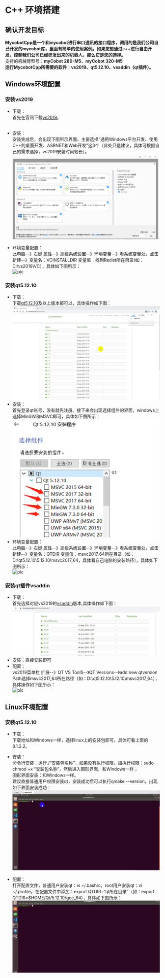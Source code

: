 # C++ 环境搭建

## 确认开发目标

**MycobotCpp是一个和mycobot进行串口通讯的接口程序，调用的是我们公司自己开发的mycobot库，里面有简单的使用案例。如果您想通过**c++**进行自由开发，控制我们公司已经研发出来的机器人，那么它是您的选择。**<br>
支持的机械臂型号：**myCobot 280-M5、myCobot 320-M5**<br>
**运行MycobotCpp所需要的软件：vs2019、qt5.12.10、vsaddin（qt插件）。**<br>

## Windows环境配置

### 安装vs2019

- 下载：<br>
首先在官网下载[vs2019](https://visualstudio.microsoft.com/zh-hans/vs/)。<br><br>

- 安装：<br>
安装完成后，会出现下图所示界面，主要选择“通用Windows平台开发、使用C++的桌面开发、ASRNET和Web开发”这3个（此处只是建议，具体可根据自己的需求选择，vs2019安装时间较长）。<br>
![pic](../../../resources/3-FunctionsAndApplications/6.developmentGuide/Cplus/build/8-1-2.1-001.png)

- 环境变量配置：<br>
此电脑--》右键 属性--》高级系统设置--》环境变量--》看系统变量处，点击新建--》变量名：VCINSTALLDIR 变量值：找到Redist所在目录(如：D:\vs2019\VC），具体如下图所示：<br>
![pic](../../../resources/3-FunctionsAndApplications/6.developmentGuide/Cplus/build/8-1-2.1-002.gif)
### 安装qt5.12.10

- 下载：<br>
下载[qt5.12.10](https://download.qt.io/archive/qt/)及以上版本都可以，具体操作如下图：<br>
![pic](../../../resources/3-FunctionsAndApplications/6.developmentGuide/Cplus/build/8-1-2.2-001.gif)
- 安装：<br>
首先登录qt账号，没有就先注册。接下来会出现选择组件的界面，windows上选择MinGW和MSVC即可，具体如下图所示：<br>
![pic](../../../resources/3-FunctionsAndApplications/6.developmentGuide/Cplus/build/8-1-2.2-002.jpg)
- 环境变量配置：<br>
	此电脑--》右键 属性--》高级系统设置--》环境变量--》看系统变量处，点击新建--》变量名：QTDIR 变量值：msvc2017_64所在目录（如：D:\qt5.12.10\5.12.10\msvc2017_64，具体看自己电脑的安装路径），具体如下图所示：<br>
	![pic](../../../resources/3-FunctionsAndApplications/6.developmentGuide/Cplus/build/8-1-2.2-003.gif)
### 安装qt插件vsaddin

- 下载：<br>
	首先选择对应vs2019的[vsaddin](https://download.qt.io/archive/vsaddin/)版本,具体操作如下图：<br>
	![pic](../../../resources/3-FunctionsAndApplications/6.developmentGuide/Cplus/build/8-1-2.3-001.gif)
- 安装：直接安装即可<br>
- 配置：<br>
	vs2019菜单栏 扩展--》QT VS ToolS--》QT Versions--》add new qtversion Path选择msvc2017_64所在路径（如：D:\qt5.12.10\5.12.10\msvc2017_64），具体操作如下图所示：<br>
	![pic](../../../resources/3-FunctionsAndApplications/6.developmentGuide/Cplus/build/8-1-2.3-002.gif)
## Linux环境配置

### 安装qt5.12.10

- 下载：<br>
下载地址和Windows一样，选择linux上的安装包即可，具体可看上面的8.1.2.2。<br>

- 安装：<br>
	命令行安装：运行./“安装包名称”，如果没有执行权限，加执行权限：sudo chmod +x “安装包名称”，然后进入图形界面，和Windows一样；<br>
	图形界面安装：和Windows一样。<br>
	建议直接普通用户权限安装qt，安装成功后可以执行qmake --version，出现如下界面安装成功：<br>
	![pic](../../../resources/3-FunctionsAndApplications/6.developmentGuide/Cplus/build/8-1-3.1-001.gif)
	
- 配置：<br>
打开配置文件，普通用户安装qt：vi ~/.bashrc，root用户安装qt：vi ~/.profile。在配置文件中添加：export QTDIR=“qt所在目录”（如：export QTDIR=$HOME/Qt/5.12.10/gcc_64），具体如下图所示：<br>
![pic](../../../resources/3-FunctionsAndApplications/6.developmentGuide/Cplus/build/8-1-3.1-002.gif)